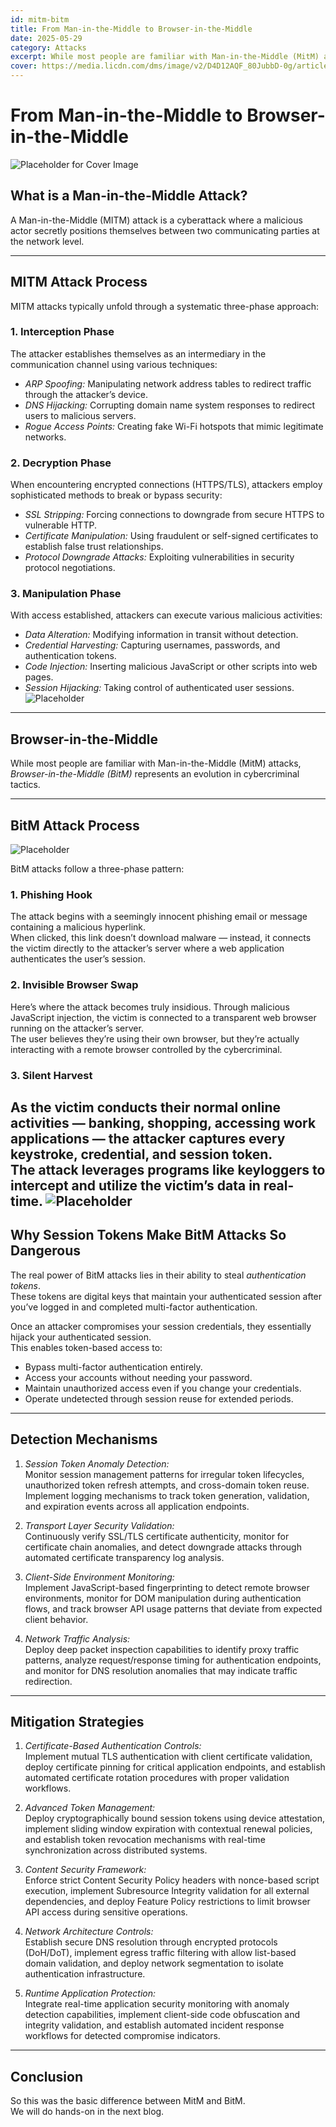 ```yaml
---
id: mitm-bitm
title: From Man-in-the-Middle to Browser-in-the-Middle
date: 2025-05-29 
category: Attacks
excerpt: While most people are familiar with Man-in-the-Middle (MitM) attacks, Browser-in-the-Middle represents a evolution in cybercriminal tactics.
cover: https://media.licdn.com/dms/image/v2/D4D12AQF_80JubbD-0g/article-cover_image-shrink_720_1280/B4DZcdJT6nIAAI-/0/1748540670899?e=1762992000&v=beta&t=djKmtQQ8GqVdGr_sILkj1pN5lG-daTE1AnQL78vlwFM
---
```


# From Man-in-the-Middle to Browser-in-the-Middle

![Placeholder for Cover Image](https://media.licdn.com/dms/image/v2/D4D12AQF_80JubbD-0g/article-cover_image-shrink_720_1280/B4DZcdJT6nIAAI-/0/1748540670899?e=1762992000&v=beta&t=djKmtQQ8GqVdGr_sILkj1pN5lG-daTE1AnQL78vlwFM)

## What is a Man-in-the-Middle Attack?

A Man-in-the-Middle (MITM) attack is a cyberattack where a malicious actor secretly positions themselves between two communicating parties at the network level.

---

## MITM Attack Process

MITM attacks typically unfold through a systematic three-phase approach:

### 1. Interception Phase
The attacker establishes themselves as an intermediary in the communication channel using various techniques:

- *ARP Spoofing:* Manipulating network address tables to redirect traffic through the attacker’s device.  
- *DNS Hijacking:* Corrupting domain name system responses to redirect users to malicious servers.  
- *Rogue Access Points:* Creating fake Wi-Fi hotspots that mimic legitimate networks.  

### 2. Decryption Phase
When encountering encrypted connections (HTTPS/TLS), attackers employ sophisticated methods to break or bypass security:

- *SSL Stripping:* Forcing connections to downgrade from secure HTTPS to vulnerable HTTP.  
- *Certificate Manipulation:* Using fraudulent or self-signed certificates to establish false trust relationships.  
- *Protocol Downgrade Attacks:* Exploiting vulnerabilities in security protocol negotiations.  

### 3. Manipulation Phase
With access established, attackers can execute various malicious activities:

- *Data Alteration:* Modifying information in transit without detection.  
- *Credential Harvesting:* Capturing usernames, passwords, and authentication tokens.  
- *Code Injection:* Inserting malicious JavaScript or other scripts into web pages.  
- *Session Hijacking:* Taking control of authenticated user sessions.  
![Placeholder](https://media.licdn.com/dms/image/v2/D4D12AQGuQO19nOXpSA/article-inline_image-shrink_1000_1488/B4DZcdJXlHGgAQ-/0/1748540685739?e=1762992000&v=beta&t=SyqLqXs8BM9J2HRyf19K-YfzG5wHyRwNk4xZ60tis8M)
---

## Browser-in-the-Middle

While most people are familiar with Man-in-the-Middle (MitM) attacks, *Browser-in-the-Middle (BitM)* represents an evolution in cybercriminal tactics.

---

## BitM Attack Process
![Placeholder](https://media.licdn.com/dms/image/v2/D4D12AQHIJviwu8ixBw/article-inline_image-shrink_1500_2232/B4DZcdJXfYIAAY-/0/1748540685365?e=1762992000&v=beta&t=YBRxFt4jn3qqFNE2jOI9TOj8AwN6DZnpn4RWyY2oLH4)

BitM attacks follow a three-phase pattern:

### 1. Phishing Hook  
The attack begins with a seemingly innocent phishing email or message containing a malicious hyperlink.  
When clicked, this link doesn’t download malware — instead, it connects the victim directly to the attacker’s server where a web application authenticates the user’s session.

### 2. Invisible Browser Swap  
Here’s where the attack becomes truly insidious. Through malicious JavaScript injection, the victim is connected to a transparent web browser running on the attacker’s server.  
The user believes they’re using their own browser, but they’re actually interacting with a remote browser controlled by the cybercriminal.

### 3. Silent Harvest  
As the victim conducts their normal online activities — banking, shopping, accessing work applications — the attacker captures every keystroke, credential, and session token.  
The attack leverages programs like keyloggers to intercept and utilize the victim’s data in real-time.
![Placeholder](https://media.licdn.com/dms/image/v2/D4D12AQEDK_wy2wEvsQ/article-inline_image-shrink_1000_1488/B4DZcdJXdvIEAQ-/0/1748540684979?e=1762992000&v=beta&t=bdBhMER2ZmrhF94-oo7KookNnA1l7jOgSy3qxZZ869M)
---

## Why Session Tokens Make BitM Attacks So Dangerous

The real power of BitM attacks lies in their ability to steal *authentication tokens*.  
These tokens are digital keys that maintain your authenticated session after you’ve logged in and completed multi-factor authentication.

Once an attacker compromises your session credentials, they essentially hijack your authenticated session.  
This enables token-based access to:

- Bypass multi-factor authentication entirely.  
- Access your accounts without needing your password.  
- Maintain unauthorized access even if you change your credentials.  
- Operate undetected through session reuse for extended periods.  

---

## Detection Mechanisms

1. *Session Token Anomaly Detection:*  
   Monitor session management patterns for irregular token lifecycles, unauthorized token refresh attempts, and cross-domain token reuse.  
   Implement logging mechanisms to track token generation, validation, and expiration events across all application endpoints.

2. *Transport Layer Security Validation:*  
   Continuously verify SSL/TLS certificate authenticity, monitor for certificate chain anomalies, and detect downgrade attacks through automated certificate transparency log analysis.

3. *Client-Side Environment Monitoring:*  
   Implement JavaScript-based fingerprinting to detect remote browser environments, monitor for DOM manipulation during authentication flows, and track browser API usage patterns that deviate from expected client behavior.

4. *Network Traffic Analysis:*  
   Deploy deep packet inspection capabilities to identify proxy traffic patterns, analyze request/response timing for authentication endpoints, and monitor for DNS resolution anomalies that may indicate traffic redirection.

---

## Mitigation Strategies

1. *Certificate-Based Authentication Controls:*  
   Implement mutual TLS authentication with client certificate validation, deploy certificate pinning for critical application endpoints, and establish automated certificate rotation procedures with proper validation workflows.

2. *Advanced Token Management:*  
   Deploy cryptographically bound session tokens using device attestation, implement sliding window expiration with contextual renewal policies, and establish token revocation mechanisms with real-time synchronization across distributed systems.

3. *Content Security Framework:*  
   Enforce strict Content Security Policy headers with nonce-based script execution, implement Subresource Integrity validation for all external dependencies, and deploy Feature Policy restrictions to limit browser API access during sensitive operations.

4. *Network Architecture Controls:*  
   Establish secure DNS resolution through encrypted protocols (DoH/DoT), implement egress traffic filtering with allow list-based domain validation, and deploy network segmentation to isolate authentication infrastructure.

5. *Runtime Application Protection:*  
   Integrate real-time application security monitoring with anomaly detection capabilities, implement client-side code obfuscation and integrity validation, and establish automated incident response workflows for detected compromise indicators.

---

## Conclusion

So this was the basic difference between MitM and BitM.  
We will do hands-on in the next blog.